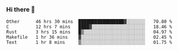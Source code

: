 ### Hi there 👋

<!--
**WShiBin/WShiBin** is a ✨ _special_ ✨ repository because its `README.md` (this file) appears on your GitHub profile.

Here are some ideas to get you started:

- 🔭 I’m currently working on ...
- 🌱 I’m currently learning ...
- 👯 I’m looking to collaborate on ...
- 🤔 I’m looking for help with ...
- 💬 Ask me about ...
- 📫 How to reach me: ...
- 😄 Pronouns: ...
- ⚡ Fun fact: ...
-->

<!--START_SECTION:waka-->
```text
Other      46 hrs 30 mins  █████████████████▓░░░░░░░   70.80 % 
C          12 hrs 7 mins   ████▓░░░░░░░░░░░░░░░░░░░░   18.46 % 
Rust       3 hrs 15 mins   █▒░░░░░░░░░░░░░░░░░░░░░░░   04.97 % 
Makefile   1 hr 36 mins    ▓░░░░░░░░░░░░░░░░░░░░░░░░   02.45 % 
Text       1 hr 8 mins     ▒░░░░░░░░░░░░░░░░░░░░░░░░   01.75 % 
```
<!--END_SECTION:waka-->
